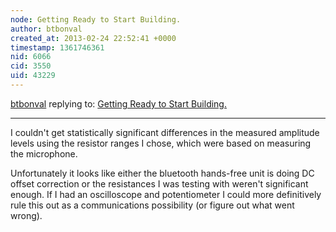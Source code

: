 ```yaml
---
node: Getting Ready to Start Building.
author: btbonval
created_at: 2013-02-24 22:52:41 +0000
timestamp: 1361746361
nid: 6066
cid: 3550
uid: 43229
---
```




[btbonval](../profile/btbonval) replying to: [Getting Ready to Start Building.](../notes/kaya9804/2-20-2013/getting-ready-start-building)

----
I couldn't get statistically significant differences in the measured amplitude levels using the resistor ranges I chose, which were based on measuring the microphone.

Unfortunately it looks like either the bluetooth hands-free unit is doing DC offset correction or the resistances I was testing with weren't significant enough. If I had an oscilloscope and potentiometer I could more definitively rule this out as a communications possibility (or figure out what went wrong).